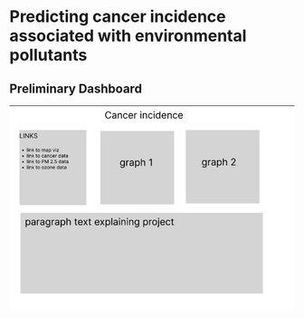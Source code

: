 
# Predicting cancer incidence associated with environmental pollutants

## Preliminary Dashboard

![Image_name](Resources/preliminary_dashboard.png) 
